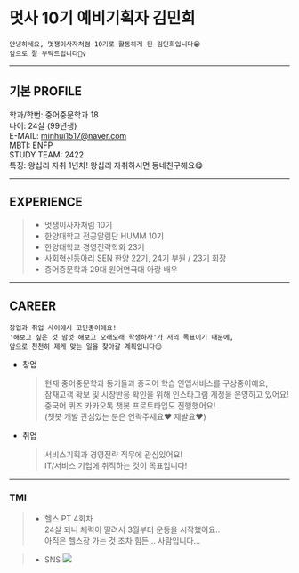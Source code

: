 # 멋사 10기 예비기획자 김민희

    안녕하세요, 멋쟁이사자처럼 10기로 활동하게 된 김민희입니다😁
    앞으로 잘 부탁드립니다🙇‍♀️

---

## 기본 PROFILE

학과/학번: 중어중문학과 18  
나이: 24살 (99년생)  
E-MAIL: minhui1517@naver.com  
MBTI: ENFP  
STUDY TEAM: 2422  
특징: 왕십리 자취 1년차! 왕십리 자취하시면 동네친구해요😋

---

## EXPERIENCE

> - 멋쟁이사자처럼 10기
> - 한양대학교 전공알림단 HUMM 10기
> - 한양대학교 경영전략학회 23기
> - 사회혁신동아리 SEN 한양 22기, 24기 부원 / 23기 회장
> - 중어중문학과 29대 원어연극대 아랑 배우

---

## CAREER

    창업과 취업 사이에서 고민중이에요!
    '해보고 싶은 것 맘껏 해보고 오래오래 학생하자'가 저의 목표이기 때문에,
    앞으로 천천히 제게 맞는 일을 찾아갈 계획입니다😏

- 창업

  > 현재 중어중문학과 동기들과 중국어 학습 인앱서비스를 구상중이에요,  
  > 잠재고객 확보 및 시장반응 확인을 위해 인스타그램 계정을 운영하고 있어요!  
  > 중국어 퀴즈 카카오톡 챗봇 프로토타입도 진행했어요!  
  > (챗봇 개발 관심있는 분은 연락주세요❤ 제발요❤)

- 취업
  > 서비스기획과 경영전략 직무에 관심있어요!  
  > IT/서비스 기업에 취직하는 것이 목표입니다!

---

### TMI

> - 헬스 PT 4회차  
>   24살 되니 체력이 딸려서 3월부터 운동을 시작했어요..  
>   아직은 헬스장 가는 것 조차 힘든... 사람입니다...

> - SNS
>   <a href="https://www.instagram.com/mii_inii" target="_blank"><img src="https://img.shields.io/badge/Instagram-E4405F?style=flat&logo=Intagram&logoColor=E4405F"/></a>
